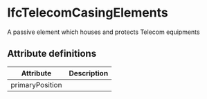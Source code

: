 IfcTelecomCasingElements
========================
A passive element which houses and protects Telecom equipments


Attribute definitions
---------------------
| Attribute       | Description   |
|-----------------|---------------|
| primaryPosition |               |

